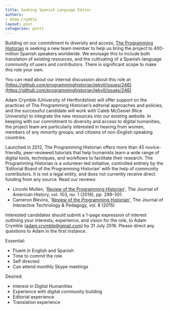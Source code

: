 ```yaml
---
title: Seeking Spanish Language Editor
authors: 
- Adam Crymble
layout: post
categories: posts 
---
```


Building on our commitment to diversity and access, [The Programming Historian](http://programminghistorian.org) is seeking a new team member to help us bring the project to 400-million Spanish speakers worldwide. We envisage this to include both translation of existing resources, and the cultivating of a Spanish-language community of users and contributors. There is significant scope to make this role your own.

You can read about our internal discussion about this role at:
[https://github.com/programminghistorian/jekyll/issues/246](https://github.com/programminghistorian/jekyll/issues/246)

Adam Crymble (University of Hertfordshire) will offer support on the practices of The Programming Historian’s editorial approaches and policies, and the successful candidate will work with Caleb McDaniel (Rice University) to integrate the new resources into our existing website. In keeping with our commitment to diversity and access to digital humanities, the project team are particularly interested in hearing from women, members of any minority groups, and citizens of non-English speaking countries.

Launched in 2012, The Programming Historian offers more than 45 novice-friendly, peer-reviewed tutorials that help humanists learn a wide range of digital tools, techniques, and workflows to facilitate their research. The Programming Historian is a volunteer-led initiative, controlled entirely by the ‘Editorial Board of the Programming Historian’ with the help of community contributors. It is not a legal entity, and does not currently receive direct funding from any source. Read our reviews:

* Lincoln Mullen, '[Review of the Programming Historian](http://jah.oxfordjournals.org/content/103/1/299.2.full)', The Journal of American History, vol. 103, no. 1 (2016), pp. 299-301.
* Cameron Blevins, '[Review of the Programming Historian](http://jitp.commons.gc.cuny.edu/review-of-the-programming-historian/)', The Journal of Interactive Technology & Pedagogy, vol. 8 (2015)

Interested candidates should submit a 1-page expression of interest outlining your interests, experience, and vision for the role, to Adam Crymble (adam.crymble@gmail.com) by 31 July 2016. Please direct any questions to Adam in the first instance.

Essential:

* Fluent in English and Spanish
* Time to commit the role
* Self directed
* Can attend monthly Skype meetings

Desired:
* Interest in Digital Humanities
* Experience with digital community building
* Editorial experience
* Translation experience
